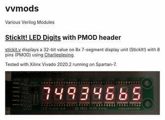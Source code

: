 # vvmods
Various Verilog Modules

## [StickIt! LED Digits](https://xess.com/manuals/StickIt-LedDigits-manual-v2_0.pdf) with PMOD header

[stickit.v](https://github.com/metebalci/vvmods/blob/main/stickit.v) displays a 32-bit value on 8x 7-segment display unit (StickIt!) with 8 pins (PMOD) using [Charlieplexing](https://en.wikipedia.org/wiki/Charlieplexing).

Tested with Xilinx Vivado 2020.2 running on Spartan-7.

![StickIt!](stickit.jpg)
